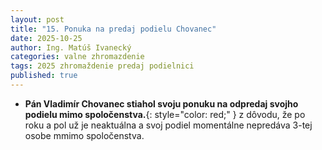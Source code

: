 ```yaml
---
layout: post
title: "15. Ponuka na predaj podielu Chovanec"
date: 2025-10-25
author: Ing. Matúš Ivanecký
categories: valne zhromazdenie
tags: 2025 zhromaždenie predaj podielnici
published: true
---
```

- **Pán Vladimír Chovanec stiahol svoju ponuku na odpredaj svojho podielu mimo spoločenstva.**{: style="color: red;" } z dôvodu, že po roku a pol už je neaktuálna a svoj podiel momentálne nepredáva 3-tej osobe mmimo spoločenstva.






